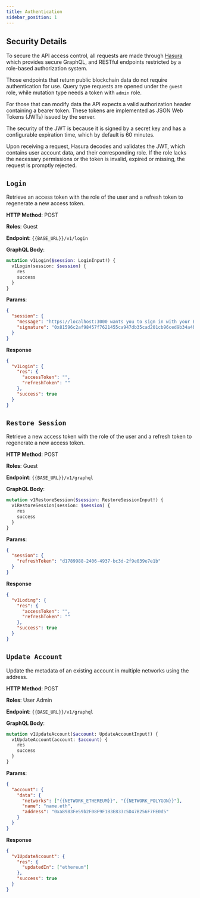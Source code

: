 ```yaml
---
title: Authentication
sidebar_position: 1
---
```


## Security Details

To secure the API access control, all requests are made through [Hasura](https://hasura.io/) which provides secure GraphQL, and RESTful endpoints restricted by a role-based authorization system.

Those endpoints that return public blockchain data do not require authentication for use. Query type requests are opened under the `guest` role, while mutation type needs a token with `admin` role.

For those that can modify data the API expects a valid authorization header containing a bearer token. These tokens are implemented as JSON Web Tokens (JWTs) issued by the server.

The security of the JWT is because it is signed by a secret key and has a configurable expiration time, which by default is 60 minutes.

Upon receiving a request, Hasura decodes and validates the JWT, which contains user account data, and their corresponding role. If the role lacks the necessary permissions or the token is invalid, expired or missing, the request is promptly rejected.

## `Login`

Retrieve an access token with the role of the user and a refresh token to regenerate a new access token.

**HTTP Method**: POST

**Roles**: Guest

**Endpoint**: `{{BASE_URL}}/v1/login`

**GraphQL Body**:

```graphql
mutation v1Login($session: LoginInput!) {
  v1Login(session: $session) {
    res
    success
  }
}
```

**Params**:

```json
{
  "session": {
    "message": "https://localhost:3000 wants you to sign in with your Ethereum account: 0xa8983Fe59b2F08F9F1B3E833c5D47B256F7FE0d5  Sign in with Ethereum to the app.  URI: https://localhost:3000 Version: 1 Chain ID: 1 Nonce: V4953jdM8Y5ljtOvZ Issued At: 2024-09-14T20:44:31.764Z Expiration Time: 2024-09-14T20:49:31.761Z",
    "signature": "0x81596c2af98457f7621455ca947db35cad201cb96ced9b34a4b2403fea35c01431f7bca6db5fc5ffdb92b42c3cd0ae0c5b21cc24099ce6e630f0966e3fa544701c"
  }
}
```

**Response**

```json
{
  "v1Login": {
    "res": {
      "accessToken": "",
      "refreshToken": ""
    },
    "success": true
  }
}
```

## `Restore Session`

Retrieve a new access token with the role of the user and a refresh token to regenerate a new access token.

**HTTP Method**: POST

**Roles**: Guest

**Endpoint**: `{{BASE_URL}}/v1/graphql`

**GraphQL Body**:

```graphql
mutation v1RestoreSession($session: RestoreSessionInput!) {
  v1RestoreSession(session: $session) {
    res
    success
  }
}
```

**Params**:

```json
{
  "session": {
    "refreshToken": "d1789988-2406-4937-bc3d-2f9e039e7e1b"
  }
}
```

**Response**

```json
{
  "v1Loding": {
    "res": {
      "accessToken": "",
      "refreshToken": ""
    },
    "success": true
  }
}
```

## `Update Account`

Update the metadata of an existing account in multiple networks using the address.

**HTTP Method**: POST

**Roles**: User Admin

**Endpoint**: `{{BASE_URL}}/v1/graphql`

**GraphQL Body**:

```graphql
mutation v1UpdateAccount($account: UpdateAccountInput!) {
  v1UpdateAccount(account: $account) {
    res
    success
  }
}
```

**Params**:

```json
{
  "account": {
    "data": {
      "networks": ["{{NETWORK_ETHEREUM}}", "{{NETWORK_POLYGON}}"],
      "name": "name.eth",
      "address": "0xa8983Fe59b2F08F9F1B3E833c5D47B256F7FE0d5"
    }
  }
}
```

**Response**

```json
{
  "v1UpdateAccount": {
    "res": {
      "updatedIn": ["ethereum"]
    },
    "success": true
  }
}
```
